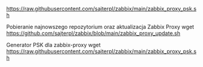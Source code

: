 https://raw.githubusercontent.com/sajterpl/zabbix/main/zabbix_proxy_psk.sh

Pobieranie najnowszego repozytorium oraz aktualizacja Zabbix Proxy
wget https://github.com/sajterpl/zabbix/blob/main/zabbix_proxy_update.sh

Generator PSK dla zabbix-proxy
wget https://raw.githubusercontent.com/sajterpl/zabbix/main/zabbix_proxy_psk.sh
